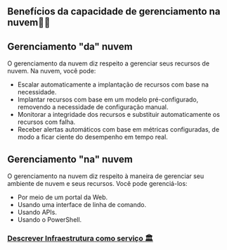 ## Benefícios da capacidade de gerenciamento na nuvem👨‍💼

## Gerenciamento "da" nuvem

O gerenciamento da nuvem diz respeito a gerenciar seus recursos de nuvem. Na nuvem, você pode:
* Escalar automaticamente a implantação de recursos com base na necessidade.
* Implantar recursos com base em um modelo pré-configurado, removendo a necessidade de configuração manual.
* Monitorar a integridade dos recursos e substituir automaticamente os recursos com falha.
* Receber alertas automáticos com base em métricas configuradas, de modo a ficar ciente do desempenho em tempo real.

## Gerenciamento "na" nuvem
O gerenciamento na nuvem diz respeito à maneira de gerenciar seu ambiente de nuvem e seus recursos. Você pode gerenciá-los:
* Por meio de um portal da Web.
* Usando uma interface de linha de comando.
* Usando APIs.
* Usando o PowerShell.

### <a href="https://github.com/ofabiobatista/AZ-900/blob/main/IaaS.md"> Descrever Infraestrutura como serviço 🏛 </a>
